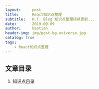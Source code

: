 ```yaml
---
layout:     post
title:      React知识点整理
subtitle:   H.T. Blog 知识点整理持续更新...
date:       2019-09-09
author:     haotian
header-img: img/post-bg-universe.jpg
catalog: true
tags:
    - React知识点整理
---
```


## 文章目录
1. 知识点目录
